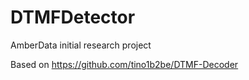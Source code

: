 # DTMFDetector

AmberData initial research project

Based on https://github.com/tino1b2be/DTMF-Decoder